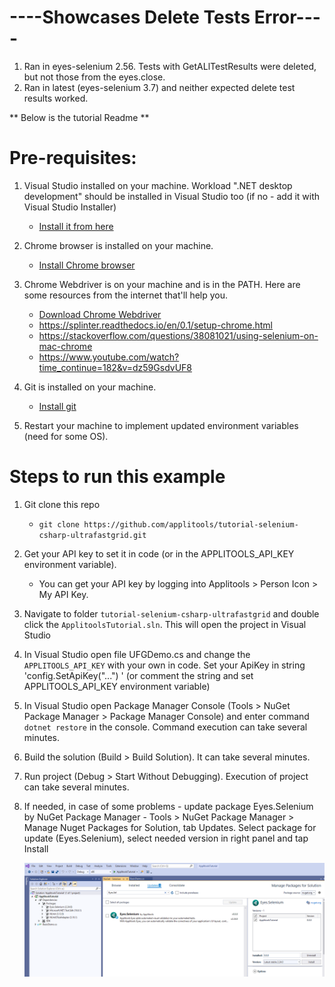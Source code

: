 # ----Showcases Delete Tests Error----
1. Ran in eyes-selenium 2.56. Tests with GetALlTestResults were deleted, but not those from the eyes.close. 
2. Ran in latest (eyes-selenium 3.7) and neither expected delete test results worked. 



** Below is the tutorial Readme **















# Pre-requisites:

1. Visual Studio installed on your machine. Workload ".NET desktop development" should be installed in Visual Studio too (if no - add it with Visual Studio Installer)
   * [Install it from here](https://visualstudio.microsoft.com/downloads/)
2. Chrome browser is installed on your machine.
   
   * [Install Chrome browser](https://support.google.com/chrome/answer/95346?co=GENIE.Platform%3DDesktop&hl=en&oco=0)
3. Chrome Webdriver is on your machine and is in the PATH. Here are some resources from the internet that'll help you.
   * [Download Chrome Webdriver](https://chromedriver.chromium.org/downloads)
   * https://splinter.readthedocs.io/en/0.1/setup-chrome.html
   * https://stackoverflow.com/questions/38081021/using-selenium-on-mac-chrome
   * https://www.youtube.com/watch?time_continue=182&v=dz59GsdvUF8
4. Git is installed on your machine. 

   * [Install git](https://www.atlassian.com/git/tutorials/install-git)
5. Restart your machine to implement updated  environment variables (need for some OS).

# Steps to run this example

1. Git clone this repo
   
    * `git clone https://github.com/applitools/tutorial-selenium-csharp-ultrafastgrid.git`
    
2. Get your API key to set it in code (or in the APPLITOOLS_API_KEY environment variable).

    * You can get your API key by logging into Applitools > Person Icon > My API Key.

4. Navigate to folder `tutorial-selenium-csharp-ultrafastgrid` and double click the `ApplitoolsTutorial.sln`. This will open the project in Visual Studio

5. In Visual Studio open file UFGDemo.cs and change the `APPLITOOLS_API_KEY` with your own in code.
   Set your ApiKey in string 'config.SetApiKey("...") ' (or comment the string and set APPLITOOLS_API_KEY environment variable)
   
6. In Visual Studio open Package Manager Console (Tools > NuGet Package Manager > Package Manager Console) and enter command `dotnet restore` in the console. Command execution can take several minutes.

6. Build the solution (Build > Build Solution). It can take several minutes.

7. Run project (Debug > Start Without Debugging). Execution of project can take several minutes.

8. If needed, in case of some problems - update package Eyes.Selenium by NuGet Package Manager -  Tools > NuGet Package Manager > Manage Nuget Packages for Solution, tab Updates. Select package for update (Eyes.Selenium), select needed version in right panel and tap Install

    ![](NuGet.png)

